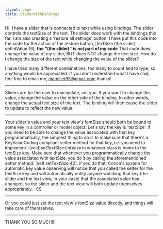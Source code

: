 ```yaml
---
layout: page
title: SliderWithBindings
---
```


Hi, I have a slider that is connected to text while using bindings. The slider controls the textSize of the text. The slider does work with the bindings this far. I am also creating a 'restore all settings' button. I have put this code into the code for the action of the restore button,       [textSize (the slider) setIntValue:16];   **the "(the slider)" is not part of my code** That code does change the value of my slider, BUT does NOT change the text size. How do i change the size of the text while changing the value of the slider?

I have tried many different combinations, too many to count and to type, so anything would be appreciated. If you dont understand what I have said, feel free to email me, mamiller93@gmail.com thanks!

----
Sliders are for the user to manipulate, not you. If you want to change this value, change the value on the other side of the binding. In other words, change the actual text size of the text. The binding will then cause the slider to update to reflect the new value.

----
Your slider's value and your text view's fontSize should both be bound to some key in a controller or model object. Let's say the key is 'textSize'. If you need to be able to change the value associated with that key programmatically, the simplest thing to do is to make sure that there's a KeyValueCoding compliant setter method for that key, i.e. you need to implement -(void)setTextSize:(int)size in whatever class is home to the textSize key. Make sure that whenever you programmatically change the value associated with textSize, you do it by calling the aforementioned setter method: [self setTextSize:42]. If you do that, Cocoa's system for automatic key value observing will notice that you called the setter for the textSize key and will automatically notify anyone watching that key (the slider and the text view, in your case) that the associated value has changed, so the slider and the text view will both update themselves appropriately. -CS

----
Or you could just set the text view's fontSize value directly, and things will take care of themselves.

----
THANK YOU SO MUCH!!!

